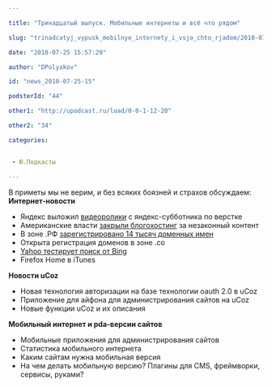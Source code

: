 ```yaml
---

title: "Тринадцатый выпуск. Мобильные интернеты и всё что рядом"

slug: "trinadcatyj_vypusk_mobilnye_internety_i_vsjo_chto_rjadom/2010-07-25-15"

date: "2010-07-25 15:57:29"

author: "DPolyakov"

id: "news_2010-07-25-15"

podsterId: "44"

other1: "http://upodcast.ru/load/0-0-1-12-20"

other2: "34"

categories:


 - Ю.Подкасты

---
```

В приметы мы не верим, и без всяких боязней и страхов обсуждаем:  
**Интернет-новости**

*   Яндекс выложил [видеоролики](http://video.yandex.ru/users/ya-events/collection/21/) с яндекс-субботника по верстке
*   Американские власти [закрыли блогохостинг](http://www.readwriteweb.com/archives/70000_blogs_shut_down_by_us_law_enforcement.php) за незаконный контент
*   В зоне .РФ [зарегистрировано 14 тысяч доменных имен](http://lenta.ru/news/2010/07/15/domain/)
*   Открыта регистрация доменов в зоне .co
*   [Yahoo тестирует поиск от Bing](http://blog.dimok.ru/yahoo-testiruet-vyidachu-ot-microsoft )
*   Firefox Home в iTunes

**Новости uCoz**

*   Новая технология авторизации на базе технологии oauth 2.0 в uCoz
*   Приложение для айфона для администрирования сайтов на uCoz
*   Новые функции uCoz и их описания

**Мобильный интернет и pda-версии сайтов**

*   Мобильные приложения для администрирования сайтов
*   Статистика мобильного интернета
*   Каким сайтам нужна мобильная версия
*   На чем делать мобильную версию? Плагины для CMS, фреймворки, сервисы, руками?